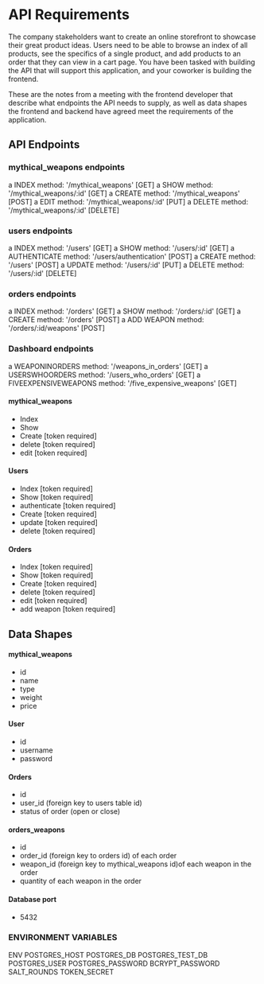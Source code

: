 # API Requirements

The company stakeholders want to create an online storefront to showcase their great product ideas. Users need to be able to browse an index of all products, see the specifics of a single product, and add products to an order that they can view in a cart page. You have been tasked with building the API that will support this application, and your coworker is building the frontend.

These are the notes from a meeting with the frontend developer that describe what endpoints the API needs to supply, as well as data shapes the frontend and backend have agreed meet the requirements of the application.

## API Endpoints

### mythical_weapons endpoints

a INDEX method: '/mythical_weapons' [GET]
a SHOW method: '/mythical_weapons/:id' [GET]
a CREATE method: '/mythical_weapons' [POST]
a EDIT method: '/mythical_weapons/:id' [PUT]
a DELETE method: '/mythical_weapons/:id' [DELETE]

### users endpoints

a INDEX method: '/users' [GET]
a SHOW method: '/users/:id' [GET]
a AUTHENTICATE method: '/users/authentication' [POST]
a CREATE method: '/users' [POST]
a UPDATE method: '/users/:id' [PUT]
a DELETE method: '/users/:id' [DELETE]

### orders endpoints

a INDEX method: '/orders' [GET]
a SHOW method: '/orders/:id' [GET]
a CREATE method: '/orders' [POST]
a ADD WEAPON method: '/orders/:id/weapons' [POST]

### Dashboard endpoints

a WEAPONINORDERS method: '/weapons_in_orders' [GET]
a USERSWHOORDERS method: '/users_who_orders' [GET]
a FIVEEXPENSIVEWEAPONS method: '/five_expensive_weapons' [GET]

#### mythical_weapons

- Index
- Show
- Create [token required]
- delete [token required]
- edit [token required]

#### Users

- Index [token required]
- Show [token required]
- authenticate [token required]
- Create [token required]
- update [token required]
- delete [token required]

#### Orders

- Index [token required]
- Show [token required]
- Create [token required]
- delete [token required]
- edit [token required]
- add weapon [token required]

## Data Shapes

#### mythical_weapons

- id
- name
- type
- weight
- price

#### User

- id
- username
- password

#### Orders

- id
- user_id (foreign key to users table id)
- status of order (open or close)

#### orders_weapons

- id
- order_id (foreign key to orders id) of each order
- weapon_id (foreign key to mythical_weapons id)of each weapon in the order
- quantity of each weapon in the order

#### Database port

- 5432

### ENVIRONMENT VARIABLES

ENV
POSTGRES_HOST
POSTGRES_DB
POSTGRES_TEST_DB
POSTGRES_USER
POSTGRES_PASSWORD
BCRYPT_PASSWORD
SALT_ROUNDS
TOKEN_SECRET
